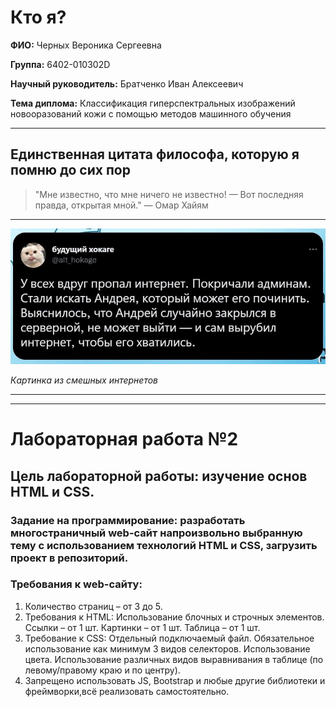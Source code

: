 # Кто я?

**ФИО:** Черных Вероника Сергеевна  

**Группа:** 6402-010302D 

**Научный руководитель:** Братченко Иван Алексеевич 

**Тема диплома:** Классификация гиперспектральных изображений новооразований кожи с помощью методов машинного обучения

---

## Единственная цитата философа, которую я помню до сих пор

> "Мне известно, что мне ничего не известно! — Вот последняя правда, открытая мной." —  Омар Хайям

---


![База](./lab2/img/image.png)

*Картинка из смешных интернетов*

---
---

# Лабораторная работа №2
## Цель лабораторной работы: изучение основ HTML и CSS.
### Задание на программирование: разработать многостраничный web-сайт напроизвольно выбранную тему с использованием технологий HTML и CSS, загрузить проект в репозиторий.
### Требования к web-сайту:
1. Количество страниц – от 3 до 5.
2. Требования к HTML: Использование блочных и строчных элементов. Ссылки – от 1 шт. Картинки – от 1 шт. Таблица – от 1 шт.
3. Требование к CSS: Отдельный подключаемый файл. Обязательное использование как минимум 3 видов селекторов. Использование цвета. Использование различных видов выравнивания в таблице (по левому/правому краю и по центру).
4. Запрещено использовать JS, Bootstrap и любые другие библиотеки и фреймворки,всё реализовать самостоятельно.
